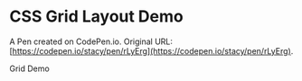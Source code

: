# CSS Grid Layout Demo

A Pen created on CodePen.io. Original URL: [https://codepen.io/stacy/pen/rLyErg](https://codepen.io/stacy/pen/rLyErg).

Grid Demo

